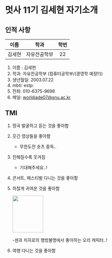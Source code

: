 # 멋사 11기 김세현 자기소개
## 인적 사항

| 이름 | 학과 | 학번 |
| :---: | :---: | :---: |
|김세현|자유전공학부|22|

1. 이름 : 김세현
2. 학과: 자유전공학부 (컴퓨터공학부/(경영학 예정!!))
3. 생년월일: 2003.07.22
4. mbti: estp:
5. 전화: 010-6375-9698
6. 메일: worldjade07@snu.ac.kr
## TMI
1. 띵곡 발굴하고 듣는 것을 좋아함
2. 웃긴 영상들을 좋아함
    * 무한도전 숏츠 중독..
3. 친해질수록 웃겨짐
    * 기대해주세요..!
4. 콘서트, 페스티벌 다니는 것을 좋아함
5. 하찮게 귀여운 것을 좋아함
    
    <img src="오리.jpeg" width="100" height="120"/>
    
    -센과 치히로의 행방불명에서 좋아하는 오리 캐릭터..!
6. 여행 다니는 것을 좋아함

